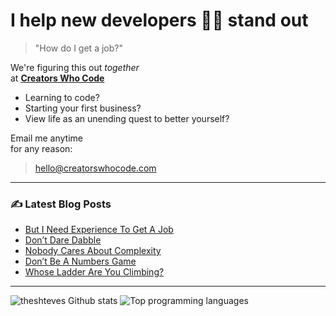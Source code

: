 # I help new developers 💃🕺 stand out

> "How do I get a job?"

We're figuring this out _together_
<br>at [**Creators Who Code**](https://creatorswhocode.com)

* Learning to code?
* Starting your first business?
* View life as an unending quest to better yourself?

Email me anytime
<br>for any reason:

> hello@creatorswhocode.com

---

### ✍️ Latest Blog Posts

<!-- BLOG-POST-LIST:START -->
- [But I Need Experience To Get A Job](https://creatorswhocode.com/blog/but-i-need-experience)
- [Don’t Dare Dabble](https://creatorswhocode.com/blog/dont-dare-dabble)
- [Nobody Cares About Complexity](https://creatorswhocode.com/blog/about-complexity)
- [Don’t Be A Numbers Game](https://creatorswhocode.com/blog/numbers-game)
- [Whose Ladder Are You Climbing?](https://creatorswhocode.com/blog/whose-ladder)
<!-- BLOG-POST-LIST:END -->

---

![theshteves Github stats](https://github-readme-stats.vercel.app/api?username=theshteves&show_icons=true&count_private=true&hide=contribs)
![Top programming languages](https://github-readme-stats.vercel.app/api/top-langs/?username=theshteves&layout=compact)
